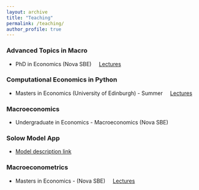 ```yaml
---
layout: archive
title: "Teaching"
permalink: /teaching/
author_profile: true
---
```


### Advanced Topics in Macro
- PhD in Economics  (Nova SBE) &nbsp; &nbsp; [Lectures](https://github.com/jbduarte/Advanced_Macro)

### Computational Economics in Python
- Masters in Economics (University of Edinburgh) - Summer &nbsp; &nbsp; [Lectures](https://github.com/jbduarte/SPGE_Numerical_Course)

### Macroeconomics
- Undergraduate in Economics - Macroeconomics (Nova SBE)

### Solow Model App
- [Model description link](https://jbduarte.com/blog/economic%20growth/python/dash/2021/02/16/Solow.html)

### Macroeconometrics
- Masters in Economics - (Nova SBE) &nbsp; &nbsp; [Lectures](/files/Slides.zip)